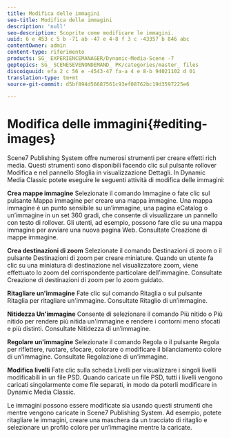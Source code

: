 ```yaml
---
title: Modifica delle immagini
seo-title: Modifica delle immagini
description: 'null'
seo-description: Scoprite come modificare le immagini.
uuid: 6 e 453 c 5 b -71 ab -47 e 4-8 f 3 c -43357 b 846 abc
contentOwner: admin
content-type: riferimento
products: SG_ EXPERIENCEMANAGER/Dynamic-Media-Scene -7
geptopics: SG_ SCENESEVENONDEMAND_ PK/categories/master_ files
discoiquuid: efa 2 c 56 e -4543-47 fa-a 4 e 8-b 94021102 d 01
translation-type: tm+mt
source-git-commit: d5bf894d56687561c93ef08762bc19d3597225e6

---
```



# Modifica delle immagini{#editing-images}

Scene7 Publishing System offre numerosi strumenti per creare effetti rich media. Questi strumenti sono disponibili facendo clic sul pulsante rollover Modifica e nel pannello Sfoglia in visualizzazione Dettagli. In Dynamic Media Classic potete eseguire le seguenti attività di modifica delle immagini:

**Crea mappe immagine** Selezionate il comando Immagine o fate clic sul pulsante Mappa immagine per creare una mappa immagine. Una mappa immagine è un punto sensibile su un’immagine, una pagina eCatalog o un’immagine in un set 360 gradi, che consente di visualizzare un pannello con testo di rollover. Gli utenti, ad esempio, possono fare clic su una mappa immagine per avviare una nuova pagina Web. Consultate Creazione di mappe immagine.

**Crea destinazioni di zoom** Selezionate il comando Destinazioni di zoom o il pulsante Destinazioni di zoom per creare miniature. Quando un utente fa clic su una miniatura di destinazione nel visualizzatore zoom, viene effettuato lo zoom del corrispondente particolare dell’immagine. Consultate Creazione di destinazioni di zoom per lo zoom guidato.

**Ritagliare un'immagine** Fate clic sul comando Ritaglia o sul pulsante Ritaglia per ritagliare un'immagine. Consultate Ritaglio di un’immagine.

**Nitidezza Un'immagine** Consente di selezionare il comando Più nitido o Più nitido per rendere più nitida un'immagine e rendere i contorni meno sfocati e più distinti. Consultate Nitidezza di un’immagine.

**Regolare un'immagine** Selezionate il comando Regola o il pulsante Regola per riflettere, ruotare, sfocare, colorare o modificare il bilanciamento colore di un'immagine. Consultate Regolazione di un’immagine.

**Modifica livelli** Fate clic sulla scheda Livelli per visualizzare i singoli livelli modificabili in un file PSD. Quando caricate un file PSD, tutti i livelli vengono caricati singolarmente come file separati, in modo da poterli modificare in Dynamic Media Classic.

Le immagini possono essere modificate sia usando questi strumenti che mentre vengono caricate in Scene7 Publishing System. Ad esempio, potete ritagliare le immagini, creare una maschera da un tracciato di ritaglio e selezionare un profilo colore per un’immagine mentre la caricate.
